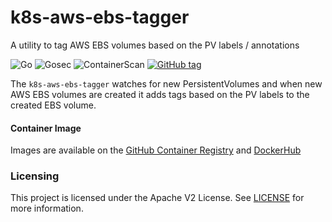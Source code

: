 # k8s-aws-ebs-tagger
A utility to tag AWS EBS volumes based on the PV labels / annotations

![Go](https://github.com/mtougeron/k8s-aws-ebs-tagger/workflows/Go/badge.svg) ![Gosec](https://github.com/mtougeron/k8s-aws-ebs-tagger/workflows/Gosec/badge.svg) ![ContainerScan](https://github.com/mtougeron/k8s-aws-ebs-tagger/workflows/ContainerScan/badge.svg) [![GitHub tag](https://img.shields.io/github/tag/mtougeron/k8s-aws-ebs-tagger.svg)](https://github.com/mtougeron/k8s-aws-ebs-tagger/tags/)

The `k8s-aws-ebs-tagger` watches for new PersistentVolumes and when new AWS EBS volumes are created it adds tags based on the PV labels to the created EBS volume.

#### Container Image

Images are available on the [GitHub Container Registry](https://github.com/users/mtougeron/packages/container/k8s-aws-ebs-tagger/versions) and [DockerHub](https://hub.docker.com/repository/docker/mtougeron/k8s-aws-ebs-tagger)

### Licensing

This project is licensed under the Apache V2 License. See [LICENSE](LICENSE) for more information.
